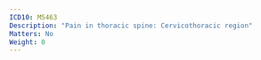 ```yaml
---
ICD10: M5463
Description: "Pain in thoracic spine: Cervicothoracic region"
Matters: No
Weight: 0
---
```


